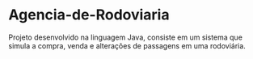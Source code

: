 # Agencia-de-Rodoviaria
Projeto desenvolvido na linguagem Java, consiste em um sistema que simula a compra, venda e alterações de passagens em uma rodoviária.
